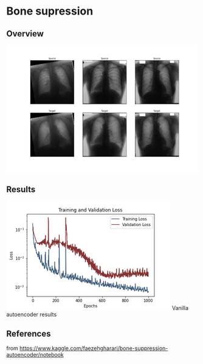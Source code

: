# Bone supression

## Overview
![image_synthesis](figures/orig_target.png?raw=true) 

## Results
![image_synthesis](figures/autoencoder_loss.png?raw=true) 
Vanilla autoencoder results 

## References

from https://www.kaggle.com/faezehgharari/bone-suppression-autoencoder/notebook